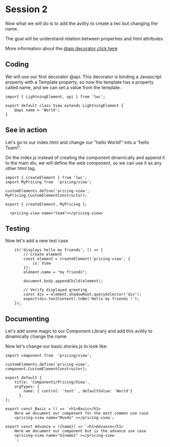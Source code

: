 # Session 2
Now what we will do is to add the avility to create a lwc but changing the name. 

The goal will be understand relation between properties and html attributes

More information about the [@api decorator click here](https://lwc.dev/guide/reference#%40api)

## Coding
We will use our first decorator @api.  This decorator is binding a Javascript property with a Template property, so now the template has a property called name, and we can set a value from the template.


````
import { LightningElement, api } from 'lwc';

export default class View extends LightningElement {
    @api name = 'World';
}
````

## See in action
Let's go to our index.html and change our "hello World!" into a "hello Team!". 

On the index.js instead of creating the component dinamically and append it to the main div, we will define the web component, so we can use it as any other html tag.

````
import { createElement } from 'lwc';
import MyPricing from  'pricing/view';

customElements.define('pricing-view', MyPricing.CustomElementConstructor);

export { createElement, MyPricing };
````


````
  <pricing-view name="team"></pricing-view>
````


## Testing

Now let's add a new test case 

````
    it('displays hello my friends', () => {
        // Create element
        const element = createElement('pricing-view', {
            is: View
        });
        element.name = "my friends";

        document.body.appendChild(element);

        // Verify displayed greeting
        const div = element.shadowRoot.querySelector('div');
        expect(div.textContent).toBe('Hello my friends !');
    });
````

## Documenting

Let's add some magic to our Component Library and add this avility to dinamically change the name

Now let's change our basic.stories.js to look like: 
````
import component from  'pricing/view';

customElements.define('pricing-view', component.CustomElementConstructor);

export default {
    title: 'Components/Pricing/View',
    argTypes: {
        name: { control: 'text' , defaultValue: 'World'}
      },    
};

export const Basic = () => `<h1>Basic</h1> 
    Here we document our component for the most common use case
    <pricing-view name="Mundo" ></pricing-view`;

export const Advance = ({name}) => `<h1>Advance</h1> 
    Here we document our component but is the advance use case
    <pricing-view name="${name}" ></pricing-view
    `;

````
